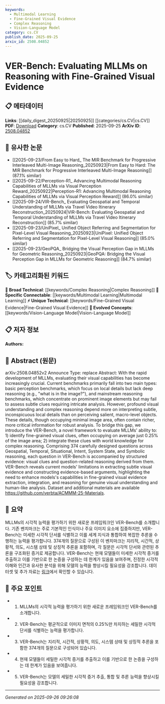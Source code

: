 ```yaml
---
keywords:
  - Multimodal Learning
  - Fine-Grained Visual Evidence
  - Complex Reasoning
  - Vision-Language Model
category: cs.CV
publish_date: 2025-09-25
arxiv_id: 2508.04852
---
```


<!-- KEYWORD_LINKING_METADATA:
{
  "processed_timestamp": "2025-09-26T09:26:08.806201",
  "vocabulary_version": "1.0",
  "selected_keywords": [
    "Multimodal Learning",
    "Fine-Grained Visual Evidence",
    "Complex Reasoning",
    "Vision-Language Model"
  ],
  "rejected_keywords": [],
  "similarity_scores": {
    "Multimodal Learning": 0.78,
    "Fine-Grained Visual Evidence": 0.8,
    "Complex Reasoning": 0.65,
    "Vision-Language Model": 0.82
  },
  "extraction_method": "AI_prompt_based",
  "budget_applied": true,
  "candidates_json": {
    "candidates": [
      {
        "surface": "MLLMs",
        "canonical": "Multimodal Learning",
        "aliases": [
          "Multimodal Large Language Models"
        ],
        "category": "specific_connectable",
        "rationale": "Multimodal Learning is crucial for linking as it encompasses the integration of visual and language data, central to the paper's focus.",
        "novelty_score": 0.55,
        "connectivity_score": 0.85,
        "specificity_score": 0.7,
        "link_intent_score": 0.78
      },
      {
        "surface": "fine-grained visual clues",
        "canonical": "Fine-Grained Visual Evidence",
        "aliases": [
          "subtle visual details",
          "inconspicuous local details"
        ],
        "category": "unique_technical",
        "rationale": "This concept is unique to the paper's methodology, emphasizing the importance of detailed visual analysis.",
        "novelty_score": 0.75,
        "connectivity_score": 0.65,
        "specificity_score": 0.85,
        "link_intent_score": 0.8
      },
      {
        "surface": "complex reasoning",
        "canonical": "Complex Reasoning",
        "aliases": [
          "intricate analysis"
        ],
        "category": "broad_technical",
        "rationale": "Complex Reasoning is a broad technical concept that connects to various aspects of AI and cognitive science.",
        "novelty_score": 0.4,
        "connectivity_score": 0.7,
        "specificity_score": 0.6,
        "link_intent_score": 0.65
      },
      {
        "surface": "Vision-Language Model",
        "canonical": "Vision-Language Model",
        "aliases": [
          "vision-language integration"
        ],
        "category": "evolved_concepts",
        "rationale": "Vision-Language Models are essential for understanding the integration of visual and textual data, a key theme of the paper.",
        "novelty_score": 0.5,
        "connectivity_score": 0.9,
        "specificity_score": 0.75,
        "link_intent_score": 0.82
      }
    ],
    "ban_list_suggestions": [
      "basic perception benchmarks",
      "mainstream reasoning benchmarks"
    ]
  },
  "decisions": [
    {
      "candidate_surface": "MLLMs",
      "resolved_canonical": "Multimodal Learning",
      "decision": "linked",
      "scores": {
        "novelty": 0.55,
        "connectivity": 0.85,
        "specificity": 0.7,
        "link_intent": 0.78
      }
    },
    {
      "candidate_surface": "fine-grained visual clues",
      "resolved_canonical": "Fine-Grained Visual Evidence",
      "decision": "linked",
      "scores": {
        "novelty": 0.75,
        "connectivity": 0.65,
        "specificity": 0.85,
        "link_intent": 0.8
      }
    },
    {
      "candidate_surface": "complex reasoning",
      "resolved_canonical": "Complex Reasoning",
      "decision": "linked",
      "scores": {
        "novelty": 0.4,
        "connectivity": 0.7,
        "specificity": 0.6,
        "link_intent": 0.65
      }
    },
    {
      "candidate_surface": "Vision-Language Model",
      "resolved_canonical": "Vision-Language Model",
      "decision": "linked",
      "scores": {
        "novelty": 0.5,
        "connectivity": 0.9,
        "specificity": 0.75,
        "link_intent": 0.82
      }
    }
  ]
}
-->

# VER-Bench: Evaluating MLLMs on Reasoning with Fine-Grained Visual Evidence

## 📋 메타데이터

**Links**: [[daily_digest_20250925|20250925]] [[categories/cs.CV|cs.CV]]
**PDF**: [Download](https://arxiv.org/pdf/2508.04852.pdf)
**Category**: cs.CV
**Published**: 2025-09-25
**ArXiv ID**: [2508.04852](https://arxiv.org/abs/2508.04852)

## 🔗 유사한 논문
- [[2025-09-23/From Easy to Hard_ The MIR Benchmark for Progressive Interleaved Multi-Image Reasoning_20250923|From Easy to Hard: The MIR Benchmark for Progressive Interleaved Multi-Image Reasoning]] (87.1% similar)
- [[2025-09-22/Perception-R1_ Advancing Multimodal Reasoning Capabilities of MLLMs via Visual Perception Reward_20250922|Perception-R1: Advancing Multimodal Reasoning Capabilities of MLLMs via Visual Perception Reward]] (86.0% similar)
- [[2025-09-24/VIR-Bench_ Evaluating Geospatial and Temporal Understanding of MLLMs via Travel Video Itinerary Reconstruction_20250924|VIR-Bench: Evaluating Geospatial and Temporal Understanding of MLLMs via Travel Video Itinerary Reconstruction]] (85.7% similar)
- [[2025-09-23/UniPixel_ Unified Object Referring and Segmentation for Pixel-Level Visual Reasoning_20250923|UniPixel: Unified Object Referring and Segmentation for Pixel-Level Visual Reasoning]] (85.0% similar)
- [[2025-09-23/GeoPQA_ Bridging the Visual Perception Gap in MLLMs for Geometric Reasoning_20250923|GeoPQA: Bridging the Visual Perception Gap in MLLMs for Geometric Reasoning]] (84.7% similar)

## 🏷️ 카테고리화된 키워드
**🧠 Broad Technical**: [[keywords/Complex Reasoning|Complex Reasoning]]
**🔗 Specific Connectable**: [[keywords/Multimodal Learning|Multimodal Learning]]
**⚡ Unique Technical**: [[keywords/Fine-Grained Visual Evidence|Fine-Grained Visual Evidence]]
**🚀 Evolved Concepts**: [[keywords/Vision-Language Model|Vision-Language Model]]

## 📋 저자 정보

**Authors:** 

## 📄 Abstract (원문)

arXiv:2508.04852v2 Announce Type: replace 
Abstract: With the rapid development of MLLMs, evaluating their visual capabilities has become increasingly crucial. Current benchmarks primarily fall into two main types: basic perception benchmarks, which focus on local details but lack deep reasoning (e.g., "what is in the image?"), and mainstream reasoning benchmarks, which concentrate on prominent image elements but may fail to assess subtle clues requiring intricate analysis. However, profound visual understanding and complex reasoning depend more on interpreting subtle, inconspicuous local details than on perceiving salient, macro-level objects. These details, though occupying minimal image area, often contain richer, more critical information for robust analysis. To bridge this gap, we introduce the VER-Bench, a novel framework to evaluate MLLMs' ability to: 1) identify fine-grained visual clues, often occupying on average just 0.25% of the image area; 2) integrate these clues with world knowledge for complex reasoning. Comprising 374 carefully designed questions across Geospatial, Temporal, Situational, Intent, System State, and Symbolic reasoning, each question in VER-Bench is accompanied by structured evidence: visual clues and question-related reasoning derived from them. VER-Bench reveals current models' limitations in extracting subtle visual evidence and constructing evidence-based arguments, highlighting the need to enhance models's capabilities in fine-grained visual evidence extraction, integration, and reasoning for genuine visual understanding and human-like analysis. Dataset and additional materials are available https://github.com/verbta/ACMMM-25-Materials.

## 📝 요약

MLLMs의 시각적 능력을 평가하기 위한 새로운 프레임워크인 VER-Bench를 소개합니다. 기존 벤치마크는 주로 기본적인 인식이나 주요 이미지 요소에 집중하지만, VER-Bench는 미세한 시각적 단서를 식별하고 이를 세계 지식과 통합하여 복잡한 추론을 수행하는 능력을 평가합니다. 374개의 질문으로 구성된 이 벤치마크는 지리적, 시간적, 상황적, 의도, 시스템 상태 및 상징적 추론을 포함하며, 각 질문은 시각적 단서와 관련된 추론을 구조화된 증거로 제공합니다. VER-Bench는 현재 모델들이 미세한 시각적 증거를 추출하고 이를 기반으로 한 논증을 구성하는 데 한계가 있음을 보여주며, 진정한 시각적 이해와 인간과 유사한 분석을 위해 모델의 능력을 향상시킬 필요성을 강조합니다. 데이터셋 및 추가 자료는 [링크](https://github.com/verbta/ACMMM-25-Materials)에서 확인할 수 있습니다.

## 🎯 주요 포인트

- 1. MLLMs의 시각적 능력을 평가하기 위한 새로운 프레임워크인 VER-Bench를 소개합니다.
- 2. VER-Bench는 평균적으로 이미지 면적의 0.25%만 차지하는 세밀한 시각적 단서를 식별하는 능력을 평가합니다.
- 3. VER-Bench는 지리적, 시간적, 상황적, 의도, 시스템 상태 및 상징적 추론을 포함한 374개의 질문으로 구성되어 있습니다.
- 4. 현재 모델들이 세밀한 시각적 증거를 추출하고 이를 기반으로 한 논증을 구성하는 데 한계가 있음을 보여줍니다.
- 5. VER-Bench는 모델의 세밀한 시각적 증거 추출, 통합 및 추론 능력을 향상시킬 필요성을 강조합니다.


---

*Generated on 2025-09-26 09:26:08*